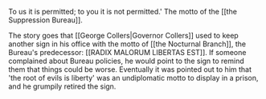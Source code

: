 To us it is permitted; to you it is not permitted.' The motto of the [[the Suppression Bureau]].

The story goes that [[George Collers|Governor Collers]] used to keep another sign in his office with the motto of [[the Nocturnal Branch]], the Bureau's predecessor: [[RADIX MALORUM LIBERTAS EST]]. If someone complained about Bureau policies, he would point to the sign to remind them that things could be worse. Eventually it was pointed out to him that 'the root of evils is liberty' was an undiplomatic motto to display in a prison, and he grumpily retired the sign.